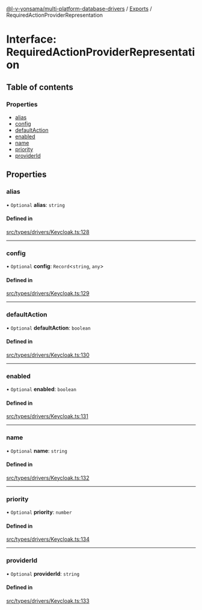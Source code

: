 [@l-v-yonsama/multi-platform-database-drivers](../README.md) / [Exports](../modules.md) / RequiredActionProviderRepresentation

# Interface: RequiredActionProviderRepresentation

## Table of contents

### Properties

- [alias](RequiredActionProviderRepresentation.md#alias)
- [config](RequiredActionProviderRepresentation.md#config)
- [defaultAction](RequiredActionProviderRepresentation.md#defaultaction)
- [enabled](RequiredActionProviderRepresentation.md#enabled)
- [name](RequiredActionProviderRepresentation.md#name)
- [priority](RequiredActionProviderRepresentation.md#priority)
- [providerId](RequiredActionProviderRepresentation.md#providerid)

## Properties

### alias

• `Optional` **alias**: `string`

#### Defined in

[src/types/drivers/Keycloak.ts:128](https://github.com/l-v-yonsama/db-drivers/blob/e613a47e72cb936225e751b06bcc92070f93e362/src/types/drivers/Keycloak.ts#L128)

___

### config

• `Optional` **config**: `Record`\<`string`, `any`\>

#### Defined in

[src/types/drivers/Keycloak.ts:129](https://github.com/l-v-yonsama/db-drivers/blob/e613a47e72cb936225e751b06bcc92070f93e362/src/types/drivers/Keycloak.ts#L129)

___

### defaultAction

• `Optional` **defaultAction**: `boolean`

#### Defined in

[src/types/drivers/Keycloak.ts:130](https://github.com/l-v-yonsama/db-drivers/blob/e613a47e72cb936225e751b06bcc92070f93e362/src/types/drivers/Keycloak.ts#L130)

___

### enabled

• `Optional` **enabled**: `boolean`

#### Defined in

[src/types/drivers/Keycloak.ts:131](https://github.com/l-v-yonsama/db-drivers/blob/e613a47e72cb936225e751b06bcc92070f93e362/src/types/drivers/Keycloak.ts#L131)

___

### name

• `Optional` **name**: `string`

#### Defined in

[src/types/drivers/Keycloak.ts:132](https://github.com/l-v-yonsama/db-drivers/blob/e613a47e72cb936225e751b06bcc92070f93e362/src/types/drivers/Keycloak.ts#L132)

___

### priority

• `Optional` **priority**: `number`

#### Defined in

[src/types/drivers/Keycloak.ts:134](https://github.com/l-v-yonsama/db-drivers/blob/e613a47e72cb936225e751b06bcc92070f93e362/src/types/drivers/Keycloak.ts#L134)

___

### providerId

• `Optional` **providerId**: `string`

#### Defined in

[src/types/drivers/Keycloak.ts:133](https://github.com/l-v-yonsama/db-drivers/blob/e613a47e72cb936225e751b06bcc92070f93e362/src/types/drivers/Keycloak.ts#L133)
